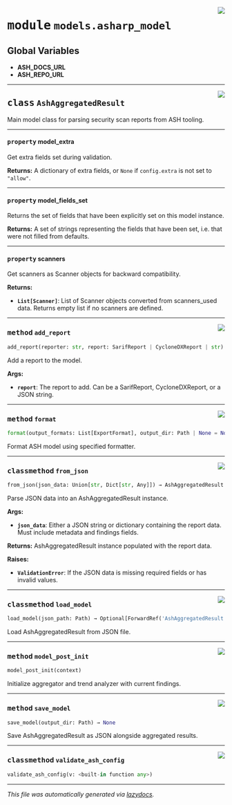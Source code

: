 <!-- markdownlint-disable -->

<a href="https://github.com/example/my-project/blob/main/src/automated_security_helper/models/asharp_model.py#L0"><img align="right" style="float:right;" src="https://img.shields.io/badge/-source-cccccc?style=flat-square"></a>

# <kbd>module</kbd> `models.asharp_model`




**Global Variables**
---------------
- **ASH_DOCS_URL**
- **ASH_REPO_URL**


---

<a href="https://github.com/example/my-project/blob/main/src/automated_security_helper/models/asharp_model.py#L36"><img align="right" style="float:right;" src="https://img.shields.io/badge/-source-cccccc?style=flat-square"></a>

## <kbd>class</kbd> `AshAggregatedResult`
Main model class for parsing security scan reports from ASH tooling.


---

#### <kbd>property</kbd> model_extra

Get extra fields set during validation.



**Returns:**
  A dictionary of extra fields, or `None` if `config.extra` is not set to `"allow"`.

---

#### <kbd>property</kbd> model_fields_set

Returns the set of fields that have been explicitly set on this model instance.



**Returns:**
  A set of strings representing the fields that have been set,  i.e. that were not filled from defaults.

---

#### <kbd>property</kbd> scanners

Get scanners as Scanner objects for backward compatibility.



**Returns:**

 - <b>`List[Scanner]`</b>:  List of Scanner objects converted from scanners_used data.  Returns empty list if no scanners are defined.



---

<a href="https://github.com/example/my-project/blob/main/src/automated_security_helper/models/asharp_model.py#L243"><img align="right" style="float:right;" src="https://img.shields.io/badge/-source-cccccc?style=flat-square"></a>

### <kbd>method</kbd> `add_report`

```python
add_report(reporter: str, report: SarifReport | CycloneDXReport | str)
```

Add a report to the model.



**Args:**

 - <b>`report`</b>:  The report to add. Can be a SarifReport, CycloneDXReport, or a JSON string.

---

<a href="https://github.com/example/my-project/blob/main/src/automated_security_helper/models/asharp_model.py#L289"><img align="right" style="float:right;" src="https://img.shields.io/badge/-source-cccccc?style=flat-square"></a>

### <kbd>method</kbd> `format`

```python
format(output_formats: List[ExportFormat], output_dir: Path | None = None) → str
```

Format ASH model using specified formatter.

---

<a href="https://github.com/example/my-project/blob/main/src/automated_security_helper/models/asharp_model.py#L225"><img align="right" style="float:right;" src="https://img.shields.io/badge/-source-cccccc?style=flat-square"></a>

### <kbd>classmethod</kbd> `from_json`

```python
from_json(json_data: Union[str, Dict[str, Any]]) → AshAggregatedResult
```

Parse JSON data into an AshAggregatedResult instance.



**Args:**

 - <b>`json_data`</b>:  Either a JSON string or dictionary containing the report data.  Must include metadata and findings fields.



**Returns:**
 AshAggregatedResult instance populated with the report data.



**Raises:**

 - <b>`ValidationError`</b>:  If the JSON data is missing required fields or has invalid values.

---

<a href="https://github.com/example/my-project/blob/main/src/automated_security_helper/models/asharp_model.py#L278"><img align="right" style="float:right;" src="https://img.shields.io/badge/-source-cccccc?style=flat-square"></a>

### <kbd>classmethod</kbd> `load_model`

```python
load_model(json_path: Path) → Optional[ForwardRef('AshAggregatedResult')]
```

Load AshAggregatedResult from JSON file.

---

<a href="https://github.com/example/my-project/blob/main/src/automated_security_helper/models/asharp_model.py#L142"><img align="right" style="float:right;" src="https://img.shields.io/badge/-source-cccccc?style=flat-square"></a>

### <kbd>method</kbd> `model_post_init`

```python
model_post_init(context)
```

Initialize aggregator and trend analyzer with current findings.

---

<a href="https://github.com/example/my-project/blob/main/src/automated_security_helper/models/asharp_model.py#L258"><img align="right" style="float:right;" src="https://img.shields.io/badge/-source-cccccc?style=flat-square"></a>

### <kbd>method</kbd> `save_model`

```python
save_model(output_dir: Path) → None
```

Save AshAggregatedResult as JSON alongside aggregated results.

---

<a href="https://github.com/example/my-project/blob/main/src/automated_security_helper/models/asharp_model.py#L132"><img align="right" style="float:right;" src="https://img.shields.io/badge/-source-cccccc?style=flat-square"></a>

### <kbd>classmethod</kbd> `validate_ash_config`

```python
validate_ash_config(v: <built-in function any>)
```








---

_This file was automatically generated via [lazydocs](https://github.com/ml-tooling/lazydocs)._
